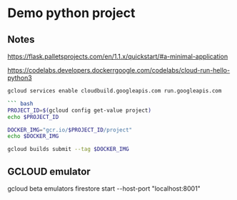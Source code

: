 # Demo python project

## Notes
https://flask.palletsprojects.com/en/1.1.x/quickstart/#a-minimal-application

https://codelabs.developers.dockerrgoogle.com/codelabs/cloud-run-hello-python3

``` bash
gcloud services enable cloudbuild.googleapis.com run.googleapis.com

``` bash
PROJECT_ID=$(gcloud config get-value project)
echo $PROJECT_ID

DOCKER_IMG="gcr.io/$PROJECT_ID/project"
echo $DOCKER_IMG

gcloud builds submit --tag $DOCKER_IMG
```

## GCLOUD emulator

gcloud beta emulators firestore start --host-port "localhost:8001"
